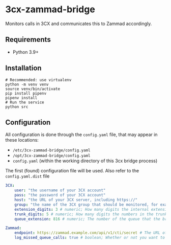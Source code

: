# 3cx-zammad-bridge

Monitors calls in 3CX and communicates this to Zammad accordingly.

## Requirements

- Python 3.9+

## Installation

```shell
# Recommended: use virtualenv
python -m venv venv
source venv/bin/activate
pip install pipenv
pipenv install
# Run the service
python src
```

## Configuration

All configuration is done through the `config.yaml` file, that may appear in these locations:

- `/etc/3cx-zammad-bridge/config.yaml`
- `/opt/3cx-zammad-bridge/config.yaml`
- `config.yaml`  (within the working directory of this 3cx bridge process) 

The first (found) configuration file will be used. Also refer to the `config.yaml.dist` file

```yaml
3CX:
    user: "the username of your 3CX account"
    pass: "the password of your 3CX account"
    host: "the URL of your 3CX server, including https://"
    group: "the name of the 3CX group that should be monitored, for example Support"
    extension_digits: 3 # numeric; How many digits the internal extensions have 
    trunk_digits: 5 # numeric; How many digits the numbers in the trunk have
    queue_extension: 816 # numeric; The number of the queue that the bridge should also listen to

Zammad:
    endpoint: https://zammad.example.com/api/v1/cti/secret # The URL of your Zammad server, including the secret in the URL
    log_missed_queue_calls: true # boolean; Whether or not you want to log missed calls to your queue
```